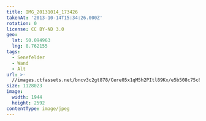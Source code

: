 ```yaml
---
title: IMG_20131014_173426
takenAt: '2013-10-14T15:34:26.000Z'
rotation: 0
license: CC BY-ND 3.0
geo:
  lat: 50.094963
  lng: 8.762155
tags:
  - Senefelder
  - Wand
  - Alt
url: >-
  //images.ctfassets.net/bncv3c2gt878/Cere05x1qM5h2PItl89Kx/e5b508c75c82d391dc1ac9bf0ba318c6/img_20131014_173426_10287170154_o
size: 1128023
image:
  width: 1944
  height: 2592
contentType: image/jpeg
---
```


